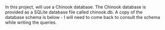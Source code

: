 In this project, will use a Chinook database. The Chinook database is provided as a SQLite database file called chinook.db. A copy of the database schema is below - I will need to come back to consult the schema while writing the queries.
